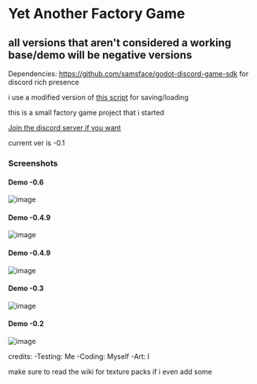 # Yet Another Factory Game

## **all versions that aren't considered a working base/demo will be negative versions**

Dependencies:
https://github.com/samsface/godot-discord-game-sdk for discord rich presence


i use a modified version of [this script](https://github.com/iatenine/SimpleSave) for saving/loading

this is a small factory game project that i started
  
  
  
[Join the discord server if you want](https://discord.gg/RXgf9985FE)


current ver is -0.1

### Screenshots

#### Demo -0.6
![image](https://user-images.githubusercontent.com/57607350/155862943-a2e1f0a8-77f6-45fa-bd65-4ad0c144048f.png)
#### Demo -0.4.9
![image](https://user-images.githubusercontent.com/57607350/156663799-f3907d6e-bbdd-4cf3-a8a9-a425e4f9ad30.png)
#### Demo -0.4.9
![image](https://user-images.githubusercontent.com/57607350/156670509-1646661c-7dc2-4455-8e6b-899ff514abab.png)
#### Demo -0.3
![image](https://user-images.githubusercontent.com/57607350/156867321-ea6c7887-e255-4b26-8870-d386f373740b.png)
#### Demo -0.2
![image](https://user-images.githubusercontent.com/57607350/156981912-dc9d695c-aa17-4511-80d1-fa1c8aa8cc82.png)



credits:
-Testing: Me
-Coding: Myself
-Art: I

make sure to read the wiki for texture packs
if i even add some
